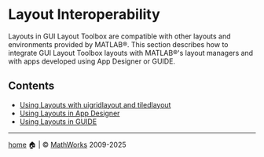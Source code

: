 # Layout Interoperability

Layouts in GUI Layout Toolbox are compatible with other layouts and environments provided by MATLAB&reg;. This section describes how to integrate GUI Layout Toolbox layouts with MATLAB&reg;'s layout managers and with apps developed using App Designer or GUIDE.

## Contents

- [Using Layouts with uigridlayout and tiledlayout](UsingLayoutsWithGridLayoutManagers.md)
- [Using Layouts in App Designer](UsingLayoutsInAppDesigner.md)
- [Using Layouts in GUIDE](UsingLayoutsInGUIDE.md)

___

[home](index.md) :house: | :copyright: [MathWorks](https://www.mathworks.com/services/consulting.html) 2009-2025